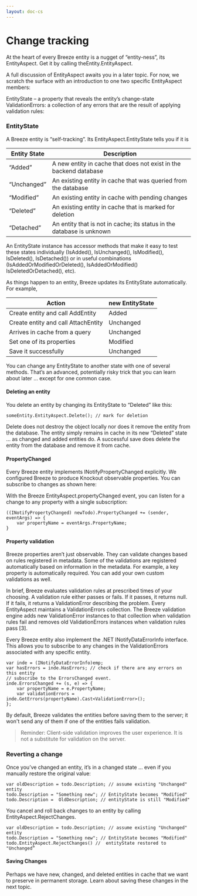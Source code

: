 ```yaml
---
layout: doc-cs
---
```


# Change tracking

At the heart of every Breeze entity is a nugget of “entity-ness”, its EntityAspect. Get it by calling theEntity.EntityAspect.

A full discussion of EntityAspect awaits you in a later topic. For now, we scratch the surface with an introduction to one two specific EntityAspect members:

EntityState – a property that reveals the entity’s change-state
ValidationErrors: a collection of any errors that are the result of applying validation rules:

### EntityState

A Breeze entity is “self-tracking”.  Its EntityAspect.EntityState tells you if it is

| Entity State | Description
| ------------ | -----------
| “Added” | A new entity in cache that does not exist in the backend database
| “Unchanged” | An existing entity in cache that was queried from the database
| “Modified” | An existing entity in cache with pending changes
| “Deleted” |  An existing entity in cache that is marked for deletion
| “Detached” |  An entity that is not in cache; its status in the database is unknown

An EntityState instance has accessor methods that make it easy to test these states individually (IsAdded(), IsUnchanged(), IsModified(), IsDeleted(), IsDetached()) or in useful combinations (IsAddedOrModifiedOrDeleted(), IsAddedOrModified() IsDeletedOrDetached(),  etc).

As things happen to an entity, Breeze updates its EntityState automatically. For example,

| Action | new EntityState
| ------ | ---------------
| Create entity and call AddEntity | Added
| Create entity and call AttachEntity | Unchanged
| Arrives in cache from a query | Unchanged
| Set one of its properties | Modified
| Save it successfully | Unchanged

You can change any EntityState to another state with one of several methods. That’s an advanced, potentially risky trick that you can learn about later … except for one common case.

#### Deleting an entity

You delete an entity by changing its EntityState to “Deleted” like this:

    someEntity.EntityAspect.Delete(); // mark for deletion

Delete does not destroy the object locally nor does it remove the entity from the database. The entity simply remains in cache in its new “Deleted” state … as changed and added entities do. A successful save does delete the entity from the database and remove it from cache.

#### PropertyChanged

Every Breeze entity implements INotifyPropertyChanged explicitly. We configured Breeze to produce Knockout observable properties. You can subscribe to changes as shown here:

With the Breeze EntityAspect.propertyChanged event, you can listen for a change to any property with a single subscription:

    ((INotifyPropertyChanged) newTodo).PropertyChanged += (sender, eventArgs) => {
        var propertyName = eventArgs.PropertyName;
    }
        

#### Property validation

Breeze properties aren’t just observable. They can validate changes based on rules registered in metadata. Some of the validations are registered automatically based on information in the metadata. For example, a key property is automatically required. You can add your own custom validations as well.

In brief, Breeze evaluates validation rules at prescribed times of your choosing. A validation rule either passes or fails. If it passes, it returns null. If it fails, it returns a ValidationError describing the problem. Every EntityAspect maintains a ValidationErrors collection. The Breeze validation engine adds new ValidationError instances to that collection when validation rules fail and removes old ValidationErrors instances when validation rules pass [3].

Every Breeze entity also implement the .NET INotifyDataErrorInfo interface. This allows you to subscribe to any changes in the ValidationErrors associated with any specific entity. 

    var inde = (INotifyDataErrorInfo)emp;
    var hasErrors = inde.HasErrors; // check if there are any errors on this entity
    // subscribe to the ErrorsChanged event.  
    inde.ErrorsChanged += (s, e) => {
        var propertyName = e.PropertyName;  
        var validationErrors = inde.GetErrors(propertyName).Cast<ValidationError>();    
    };


By default, Breeze validates the entities before saving them to the server; it won't send any of them if one of the entities fails validation. 

> Reminder: Client-side validation improves the user experience. It is not a substitute for validation on the server.

### Reverting a change

Once you’ve changed an entity, it’s in a changed state … even if you manually restore the original value:

    var oldDescription = todo.Description; // assume existing "Unchanged" entity
    todo.Description = "Something new"; // EntityState becomes "Modified"
    todo.Description =  OldDescription; // entityState is still "Modified"

You cancel and roll back changes to an entity by calling EntityAspect.RejectChanges.

    var oldDescription = todo.Description; // assume existing "Unchanged" entity
    todo.Description = "Something new"; // EntityState becomes "Modified"
    todo.EntityAspect.RejectChanges() //  entityState restored to "Unchanged”
                                   
#### Saving Changes

Perhaps we have new, changed, and deleted entities in cache that we want to preserve in permanent storage. Learn about saving these changes in the next topic.

